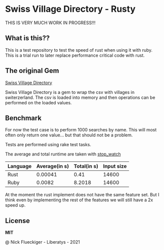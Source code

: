# Swiss Village Directory - Rusty

THIS IS VERY MUCH WORK IN PROGRESS!!!

## What is this??

This is a test repository to test the speed of rust when using it with ruby.
This is a trial run to later replace performance critical code with rust.

## The original Gem

[Swiss Village Directory](https://github.com/renuo/swiss-village-directory)

Swiss Village Directory is a gem to wrap the csv with villages in switerzerland.
The csv is loaded into memory and then operations can be performed on the loaded values.



## Benchmark

For now the test case is to perform 1000 searches by name. This will most often only return one value... but that
should not be a problem.

Tests are performed using rake test tasks.

The average and total runtime are taken with [stop_watch](https://github.com/danielpclark/stop_watch)


Language | Average(in s)| Total(in s) | Input size
------ | ------|----------|----
Rust | 0.00041 | 0.41 | 14600 |
Ruby | 0.0082  |  8.2018 | 14600 |

At the moment the rust implement does not have the same feature set. But I think even by implementing the rest of the 
features we will still have a 2x speed up.

## License

**MIT** 


@ Nick Flueckiger - Liberatys - 2021
